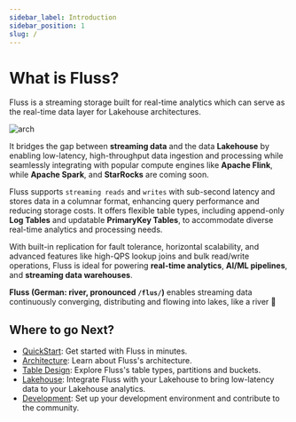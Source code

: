 ```yaml
---
sidebar_label: Introduction
sidebar_position: 1
slug: /
---
```


# What is Fluss?

Fluss is a streaming storage built for real-time analytics which can serve as the real-time data layer for Lakehouse architectures.

![arch](/img/fluss.png)

It bridges the gap between **streaming data** and the data **Lakehouse** by enabling low-latency, high-throughput data ingestion and processing while seamlessly integrating with popular compute engines like **Apache Flink**, while **Apache Spark**, and **StarRocks** are coming soon.

Fluss supports `streaming reads` and `writes` with sub-second latency and stores data in a columnar format, enhancing query performance and reducing storage costs. 
It offers flexible table types, including append-only **Log Tables** and updatable **PrimaryKey Tables**, to accommodate diverse real-time analytics and processing needs.

With built-in replication for fault tolerance, horizontal scalability, and advanced features like high-QPS lookup joins and bulk read/write operations, Fluss is ideal for powering **real-time analytics**, **AI/ML pipelines**, and **streaming data warehouses**. 

**Fluss (German: river, pronounced `/flus/`)** enables streaming data continuously converging, distributing and flowing into lakes, like a river 🌊

## Where to go Next?

- [QuickStart](quickstart/flink.md): Get started with Fluss in minutes.
- [Architecture](concepts/architecture.md): Learn about Fluss's architecture.
- [Table Design](table-design/overview.md): Explore Fluss's table types, partitions and buckets.
- [Lakehouse](streaming-lakehouse/overview.md): Integrate Fluss with your Lakehouse to bring low-latency data to your Lakehouse analytics.
- [Development](dev/ide-setup.md): Set up your development environment and contribute to the community.
